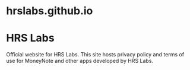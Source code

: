 # hrslabs.github.io
# HRS Labs

Official website for HRS Labs.
This site hosts privacy policy and terms of use for MoneyNote and other apps developed by HRS Labs.
